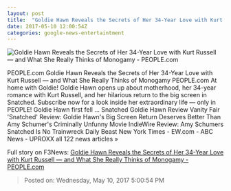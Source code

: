 ```yaml
---
layout: post
title:  "Goldie Hawn Reveals the Secrets of Her 34-Year Love with Kurt Russell — and What She Really Thinks of Monogamy - PEOPLE.com"
date: 2017-05-10 12:00:54Z
categories: google-news-entertaintment
---
```


![Goldie Hawn Reveals the Secrets of Her 34-Year Love with Kurt Russell — and What She Really Thinks of Monogamy - PEOPLE.com](http://i2.wp.com/peopledotcom.files.wordpress.com/2017/05/goldie-hawn1.jpg?crop=0px%2C0px%2C2000px%2C1050px&resize=1200%2C630&ssl=1)

PEOPLE.com Goldie Hawn Reveals the Secrets of Her 34-Year Love with Kurt Russell — and What She Really Thinks of Monogamy PEOPLE.com At home with Goldie! Goldie Hawn opens up about motherhood, her 34-year romance with Kurt Russell, and her hilarious return to the big screen in Snatched. Subscribe now for a look inside her extraordinary life — only in PEOPLE! Goldie Hawn first fell ... Snatched Goldie Hawn Review Vanity Fair 'Snatched' Review: Goldie Hawn's Big Screen Return Deserves Better Than Amy Schumer's Criminally Unfunny Movie IndieWire Review: Amy Schumers Snatched Is No Trainwreck Daily Beast New York Times - EW.com - ABC News - UPROXX all 122 news articles »


Full story on F3News: [Goldie Hawn Reveals the Secrets of Her 34-Year Love with Kurt Russell — and What She Really Thinks of Monogamy - PEOPLE.com](http://www.f3nws.com/n/XybpDG)

> Posted on: Wednesday, May 10, 2017 5:00:54 PM
